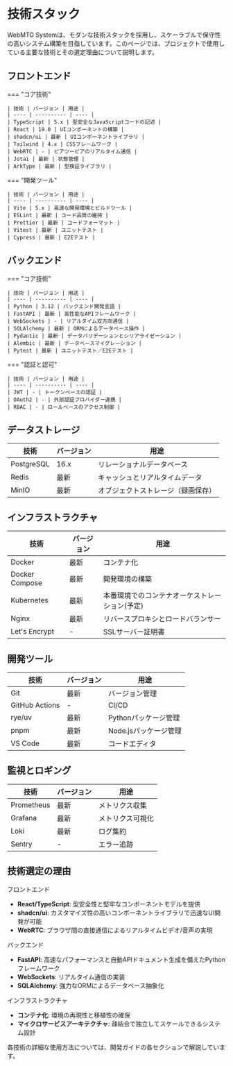 # 技術スタック

WebMTG Systemは、モダンな技術スタックを採用し、スケーラブルで保守性の高いシステム構築を目指しています。このページでは、プロジェクトで使用している主要な技術とその選定理由について説明します。

## フロントエンド

=== "コア技術"

    | 技術 | バージョン | 用途 |
    | ---- | ---------- | ---- |
    | TypeScript | 5.x | 型安全なJavaScriptコードの記述 |
    | React | 19.0 | UIコンポーネントの構築 |
    | shadcn/ui | 最新 | UIコンポーネントライブラリ |
    | Tailwind | 4.x | CSSフレームワーク |
    | WebRTC | - | ピアツーピアのリアルタイム通信 |
    | Jotai | 最新 | 状態管理 |
    | ArkType | 最新 | 型検証ライブラリ |

=== "開発ツール"

    | 技術 | バージョン | 用途 |
    | ---- | ---------- | ---- |
    | Vite | 5.x | 高速な開発環境とビルドツール |
    | ESLint | 最新 | コード品質の維持 |
    | Prettier | 最新 | コードフォーマット |
    | Vitest | 最新 | ユニットテスト |
    | Cypress | 最新 | E2Eテスト |

## バックエンド

=== "コア技術"

    | 技術 | バージョン | 用途 |
    | ---- | ---------- | ---- |
    | Python | 3.12 | バックエンド開発言語 |
    | FastAPI | 最新 | 高性能なAPIフレームワーク |
    | WebSockets | - | リアルタイム双方向通信 |
    | SQLAlchemy | 最新 | ORMによるデータベース操作 |
    | Pydantic | 最新 | データバリデーションとシリアライゼーション |
    | Alembic | 最新 | データベースマイグレーション |
    | Pytest | 最新 | ユニットテスト／E2Eテスト |

=== "認証と認可"

    | 技術 | バージョン | 用途 |
    | ---- | ---------- | ---- |
    | JWT | - | トークンベースの認証 |
    | OAuth2 | - | 外部認証プロバイダー連携 |
    | RBAC | - | ロールベースのアクセス制御 |

## データストレージ

| 技術 | バージョン | 用途 |
| ---- | ---------- | ---- |
| PostgreSQL | 16.x | リレーショナルデータベース |
| Redis | 最新 | キャッシュとリアルタイムデータ |
| MinIO | 最新 | オブジェクトストレージ（録画保存） |

## インフラストラクチャ

| 技術 | バージョン | 用途 |
| ---- | ---------- | ---- |
| Docker | 最新 | コンテナ化 |
| Docker Compose | 最新 | 開発環境の構築 |
| Kubernetes | 最新 | 本番環境でのコンテナオーケストレーション(予定) |
| Nginx | 最新 | リバースプロキシとロードバランサー |
| Let's Encrypt | - | SSLサーバー証明書 |

## 開発ツール

| 技術 | バージョン | 用途 |
| ---- | ---------- | ---- |
| Git | 最新 | バージョン管理 |
| GitHub Actions | - | CI/CD |
| rye/uv | 最新 | Pythonパッケージ管理 |
| pnpm | 最新 | Node.jsパッケージ管理 |
| VS Code | 最新 | コードエディタ |

## 監視とロギング

| 技術 | バージョン | 用途 |
| ---- | ---------- | ---- |
| Prometheus | 最新 | メトリクス収集 |
| Grafana | 最新 | メトリクス可視化 |
| Loki | 最新 | ログ集約 |
| Sentry | - | エラー追跡 |

## 技術選定の理由

フロントエンド

- **React/TypeScript**: 型安全性と堅牢なコンポーネントモデルを提供
- **shadcn/ui**: カスタマイズ性の高いコンポーネントライブラリで迅速なUI開発が可能
- **WebRTC**: ブラウザ間の直接通信によるリアルタイムビデオ/音声の実現

バックエンド

- **FastAPI**: 高速なパフォーマンスと自動APIドキュメント生成を備えたPythonフレームワーク
- **WebSockets**: リアルタイム通信の実装
- **SQLAlchemy**: 強力なORMによるデータベース抽象化

インフラストラクチャ

- **コンテナ化**: 環境の再現性と移植性の確保
- **マイクロサービスアーキテクチャ**: 疎結合で独立してスケールできるシステム設計

各技術の詳細な使用方法については、開発ガイドの各セクションで解説しています。
